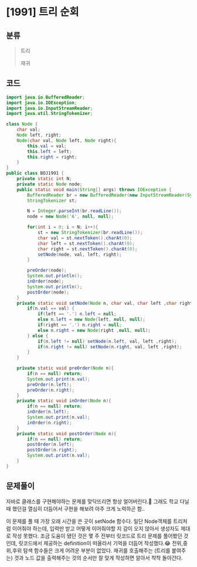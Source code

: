 # [1991] 트리 순회

## 분류
> 트리
>
> 재귀

## 코드
```java
import java.io.BufferedReader;
import java.io.IOException;
import java.io.InputStreamReader;
import java.util.StringTokenizer;

class Node {
    char val;
    Node left, right;
    Node(char val, Node left, Node right){
        this.val = val;
        this.left = left;
        this.right = right;
    }
}
public class BOJ1991 {
    private static int N;
    private static Node node;
    public static void main(String[] args) throws IOException {
        BufferedReader br = new BufferedReader(new InputStreamReader(System.in));
        StringTokenizer st;

        N = Integer.parseInt(br.readLine());
        node = new Node('A', null, null);

        for(int i = 0; i < N; i++){
            st = new StringTokenizer(br.readLine());
            char val = st.nextToken().charAt(0);
            char left = st.nextToken().charAt(0);
            char right = st.nextToken().charAt(0);
            setNode(node, val, left, right);
        }

        preOrder(node);
        System.out.println();
        inOrder(node);
        System.out.println();
        postOrder(node);
    }
    private static void setNode(Node n, char val, char left ,char right){
        if(n.val == val) {
            if(left == '.') n.left = null;
            else n.left = new Node(left, null, null);
            if(right == '.') n.right = null;
            else n.right = new Node(right ,null, null);
        } else {
            if(n.left != null) setNode(n.left, val, left ,right);
            if(n.right != null) setNode(n.right, val, left ,right);
        }
    }

    private static void preOrder(Node n){
        if(n == null) return;
        System.out.print(n.val);
        preOrder(n.left);
        preOrder(n.right);
    }
    private static void inOrder(Node n){
        if(n == null) return;
        inOrder(n.left);
        System.out.print(n.val);
        inOrder(n.right);
    }
    private static void postOrder(Node n){
        if(n == null) return;
        postOrder(n.left);
        postOrder(n.right);
        System.out.print(n.val);
    }
}
```

## 문제풀이

자바로 클래스를 구현해야하는 문제를 맞닥뜨리면 항상 얼어버린다.🥶 그래도 학교 다닐 때 했던걸 열심히 더듬어서 구현을 해보려 아주 크게 노력하곤 함.. 

이 문제를 풀 때 가장 오래 시간을 쓴 곳이 setNode 함수다. 일단 Node객체를 트리처럼 이어줘야 하는데, 입력만 받고 어떻게 이어줘야할 지 감이 오지 않아서 생성자도 제대로 작성 못했다. 조금 도움이 됐던 것은 몇 주 전부터 릿코드로 트리 문제를 풀어봤던 것인데, 릿코드에서 제공하는 definition이 떠올라서 기억을 더듬어 작성했다.😂
전위,중위,후위 탐색 함수들은 크게 어려운 부분이 없었다. 재귀를 호출해주는 (트리를 붙여주는) 것과 노드 값을 출력해주는 것의 순서만 잘 맞게 작성하면 알아서 챡챡 돌아간다.
